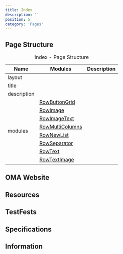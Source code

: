 ```yaml
---
title: Index
description: ''
position: 5
category: 'Pages'
---
```


## Page Structure

<table>
    <caption>Index - Page Structure </caption>
    <thead>
        <tr>
            <th>Name</th>
            <th>Modules</th>
            <th>Description</th>
        </tr>
    </thead>
    <tbody>
        <tr>
            <td>layout</td>
            <td></td>
            <td></td>
        </tr>
        <tr>
            <td>title</td>
            <td></td>
            <td></td>
        </tr>
        <tr>
            <td>description</td>
            <td></td>
            <td></td>
        </tr>
        <tr>
            <td rowspan="8">modules</td>
            <td><a href="./#rowbuttongrid" target="_blank">RowButtonGrid</a></td>
            <td></td>
        </tr>
        <tr>
            <td><a href="./#rowimage" target="_blank">RowImage</a></td>
            <td></td>
        </tr>
        <tr>
            <td><a href="./#rowimagetext" target="_blank">RowImageText</a></td>
            <td></td>
        </tr>
        <tr>
            <td><a href="./#rowmulticolumns" target="_blank">RowMultiColumns</a></td>
            <td></td>
        </tr>
        <tr>
            <td><a href="./#rownewlist" target="_blank">RowNewList</a></td>
            <td></td>
        </tr>
        <tr>
            <td><a href="./#rowseparator" target="_blank">RowSeparator</a></td>
            <td></td>
        </tr>
        <tr>
            <td><a href="./#rowtext" target="_blank">RowText</a></td>
            <td></td>
        </tr>
        <tr>
            <td><a href="./#rowtextimage" target="_blank">RowTextImage</a></td>
            <td></td>
        </tr>
    </tbody>
</table>




## OMA Website

## Resources

## TestFests

## Specifications

## Information

